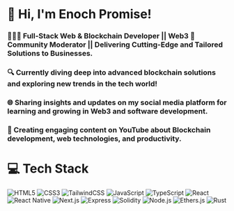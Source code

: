 <!-- Level 3: Add custom code -->

# 👋 Hi, I'm Enoch Promise!
### 👩🏻‍💻  Full-Stack Web & Blockchain Developer || Web3 🤹 Community Moderator || Delivering Cutting-Edge and Tailored Solutions to Businesses.<br/>
### 🔍 Currently diving deep into advanced blockchain solutions and exploring new trends in the tech world!<br/>
### 🌐 Sharing insights and updates on my social media platform for learning and growing in Web3 and software development.
### 🎥 Creating engaging content on YouTube about Blockchain development, web technologies, and productivity.

<!-- GitHub stats from https://github.com/anuraghazra/github-readme-stats 
![](https://github-readme-stats.vercel.app/api?username=xsol05&theme=radical&hide_border=false&include_all_commits=true&count_private=true)<br/> -->

# 💻 Tech Stack
<!-- Badges from https://github.com/Ileriayo/markdown-badges -->
![HTML5](https://img.shields.io/badge/html5-%23E34F26.svg?style=for-the-badge&logo=html5&logoColor=white)
![CSS3](https://img.shields.io/badge/css3-%231572B6.svg?style=for-the-badge&logo=css3&logoColor=white)
![TailwindCSS](https://img.shields.io/badge/tailwindcss-%2338B2AC.svg?style=for-the-badge&logo=tailwind-css&logoColor=white)
![JavaScript](https://img.shields.io/badge/javascript-%23323330.svg?style=for-the-badge&logo=javascript&logoColor=%23F7DF1E)
![TypeScript](https://img.shields.io/badge/typescript-%23007ACC.svg?style=for-the-badge&logo=typescript&logoColor=white)
![React](https://img.shields.io/badge/react-%2320232a.svg?style=for-the-badge&logo=react&logoColor=%2361DAFB)
![React Native](https://img.shields.io/badge/react_native-%23000000.svg?style=for-the-badge&logo=react&logoColor=%61DAFB)
![Next.js](https://img.shields.io/badge/Next.js-%23000000.svg?style=for-the-badge&logo=next.js&logoColor=%FFFFFF)
![Express](https://img.shields.io/badge/express-%23404d59.svg?style=for-the-badge&logo=express&logoColor=%FFFFFF)
![Solidity](https://img.shields.io/badge/solidity-%2321535F.svg?style=for-the-badge&logo=solidity&logoColor=%F7DF1E)
![Node.js](https://img.shields.io/badge/node.js-%234F5D95.svg?style=for-the-badge&logo=node.js&logoColor=%FFFFFF)
![Ethers.js](https://img.shields.io/badge/ethers.js-%23000000.svg?style=for-the-badge&logo=ethereum&logoColor=%627EEA)
![Rust](https://img.shields.io/badge/rust-%234A1F77.svg?style=for-the-badge&logo=rust&logoColor=%FFFFFF)






